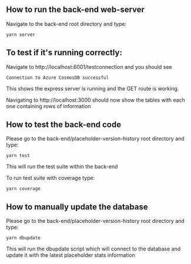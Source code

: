 ## How to run the back-end web-server 
Navigate to the back-end root directory and type:

	yarn server

## To test if it's running correctly: 

Navigate to http://localhost:6001/testconnection and you should see

	Connection to Azure CosmosDB successful

This shows the express server is running and the GET route is working. 

Navigating to http://localhost:3000 should now show the tables with each one containing rows of information

## How to test the back-end code
Please go to the back-end/placeholder-version-history root directory and type:

    yarn test

This will run the test suite within the back-end

To run test suite with coverage type:

    yarn coverage

## How to manually update the database
Please go to the back-end/placeholder-version-history root directory and type:

    yarn dbupdate

This will run the dbupdate script which will connect to the database and update it with the latest placeholder stats information
